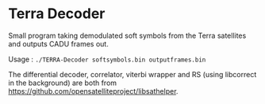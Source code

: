 # Terra Decoder

Small program taking demodulated soft symbols from the Terra satellites and outputs CADU frames out.

Usage : `./TERRA-Decoder softsymbols.bin outputframes.bin`

The differential decoder, correlator, viterbi wrapper and RS (using libcorrect in the background) are both from https://github.com/opensatelliteproject/libsathelper.